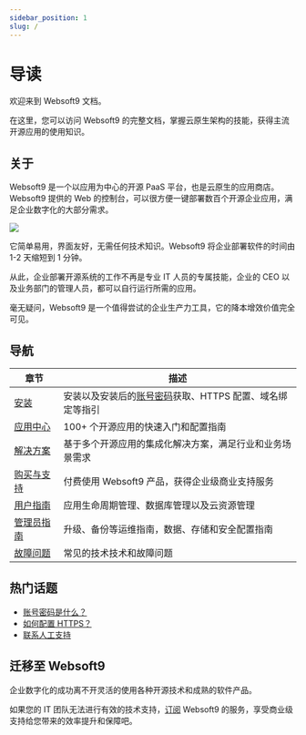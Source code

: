 ```yaml
---
sidebar_position: 1
slug: /
---
```


# 导读

欢迎来到 Websoft9 文档。

在这里，您可以访问 Websoft9 的完整文档，掌握云原生架构的技能，获得主流开源应用的使用知识。  

## 关于

Websoft9 是一个以应用为中心的开源 PaaS 平台，也是云原生的应用商店。Websoft9 提供的 Web 的控制台，可以很方便一键部署数百个开源企业应用，满足企业数字化的大部分需求。  

![](https://libs.websoft9.com/Websoft9/DocsPicture/zh/websoft9/websoft9-dashboard.png)

它简单易用，界面友好，无需任何技术知识。Websoft9 将企业部署软件的时间由 1-2 天缩短到 1 分钟。 

从此，企业部署开源系统的工作不再是专业 IT 人员的专属技能，企业的 CEO 以及业务部门的管理人员，都可以自行运行所需的应用。

毫无疑问，Websoft9 是一个值得尝试的企业生产力工具，它的降本增效价值完全可见。  

## 导航

| 章节              | 描述                                                     |
| ----------------- | -------------------------------------------------------- |
| [安装](./install) | 安装以及安装后的[账号密码](./user/credentials)获取、HTTPS 配置、域名绑定等指引 |
| [应用中心](./apps) |  100+ 个开源应用的快速入门和配置指南  |
| [解决方案](./solution)  |    基于多个开源应用的集成化解决方案，满足行业和业务场景需求  |
| [购买与支持](./business)   |  付费使用 Websoft9 产品，获得企业级商业支持服务 |
| [用户指南](./administrator)   |  应用生命周期管理、数据库管理以及云资源管理  |
| [管理员指南](./administrator)   |  升级、备份等运维指南，数据、存储和安全配置指南  |
| [故障问题](./faq)        |    常见的技术技术和故障问题   |

## 热门话题

* [账号密码是什么？](./user/credentials)
* [如何配置 HTTPS？](./administrator/domain_https)
* [联系人工支持](./helpdesk)

## 迁移至 Websoft9

企业数字化的成功离不开灵活的使用各种开源技术和成熟的软件产品。  

如果您的 IT 团队无法进行有效的技术支持，[订阅](./buy/subscription) Websoft9 的服务，享受商业级支持给您带来的效率提升和保障吧。  
